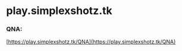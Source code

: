 # play.simplexshotz.tk

### QNA:
[https://play.simplexshotz.tk/QNA](https://play.simplexshotz.tk/QNA)
